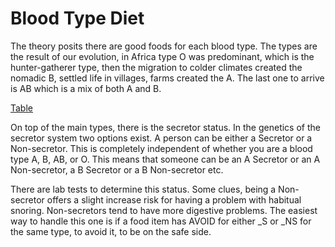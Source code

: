 # Blood Type Diet

The theory posits there are good foods for each blood type. The types
are the result of our evolution, in Africa type O was predominant,
which is the hunter-gatherer type, then the migration to colder
climates created the nomadic B, settled life in villages, farms
created the A. The last one to arrive is AB which is a mix of both A
and B.

[Table](btype-table-md.html)

On top of the main types, there is the secretor status. In the
genetics of the secretor system two options exist. A person can be
either a Secretor or a Non-secretor. This is completely independent of
whether you are a blood type A, B, AB, or O. This means that someone
can be an A Secretor or an A Non-secretor, a B Secretor or a B
Non-secretor etc.

There are lab tests to determine this status. Some clues, being a
Non-secretor offers a slight increase risk for having a problem with
habitual snoring. Non-secretors tend to have more digestive
problems. The easiest way to handle this one is if a food item has
AVOID for either _S or _NS for the same type, to avoid it, to be on
the safe side.

